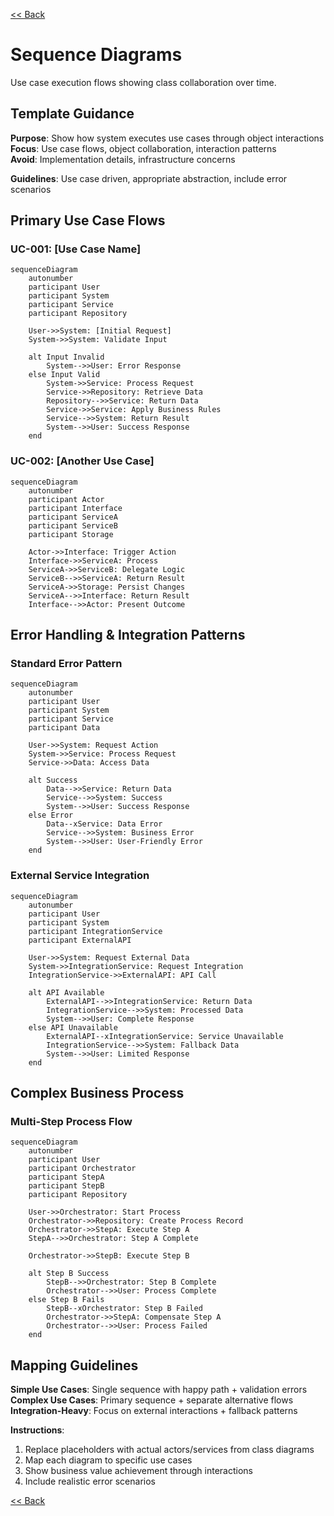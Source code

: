 <!-- reference @.gaia/designs/design.md -->
<!-- reference @.gaia/designs/1-use-cases.md -->
<!-- reference @.gaia/designs/2-class.md -->

[<< Back](./design.md)

# Sequence Diagrams

Use case execution flows showing class collaboration over time.

## Template Guidance

**Purpose**: Show how system executes use cases through object interactions
**Focus**: Use case flows, object collaboration, interaction patterns  
**Avoid**: Implementation details, infrastructure concerns

**Guidelines**: Use case driven, appropriate abstraction, include error scenarios

## Primary Use Case Flows

### UC-001: [Use Case Name]

```mermaid
sequenceDiagram
    autonumber
    participant User
    participant System
    participant Service
    participant Repository

    User->>System: [Initial Request]
    System->>System: Validate Input
    
    alt Input Invalid
        System-->>User: Error Response
    else Input Valid
        System->>Service: Process Request
        Service->>Repository: Retrieve Data
        Repository-->>Service: Return Data
        Service->>Service: Apply Business Rules
        Service-->>System: Return Result
        System-->>User: Success Response
    end
```

### UC-002: [Another Use Case]

```mermaid
sequenceDiagram
    autonumber
    participant Actor
    participant Interface
    participant ServiceA
    participant ServiceB
    participant Storage

    Actor->>Interface: Trigger Action
    Interface->>ServiceA: Process
    ServiceA->>ServiceB: Delegate Logic
    ServiceB-->>ServiceA: Return Result
    ServiceA->>Storage: Persist Changes
    ServiceA-->>Interface: Return Result
    Interface-->>Actor: Present Outcome
```

## Error Handling & Integration Patterns

### Standard Error Pattern
```mermaid
sequenceDiagram
    autonumber
    participant User
    participant System
    participant Service
    participant Data

    User->>System: Request Action
    System->>Service: Process Request
    Service->>Data: Access Data
    
    alt Success
        Data-->>Service: Return Data
        Service-->>System: Success
        System-->>User: Success Response
    else Error
        Data--xService: Data Error
        Service-->>System: Business Error
        System-->>User: User-Friendly Error
    end
```

### External Service Integration
```mermaid
sequenceDiagram
    autonumber
    participant User
    participant System
    participant IntegrationService
    participant ExternalAPI

    User->>System: Request External Data
    System->>IntegrationService: Request Integration
    IntegrationService->>ExternalAPI: API Call
    
    alt API Available
        ExternalAPI-->>IntegrationService: Return Data
        IntegrationService-->>System: Processed Data
        System-->>User: Complete Response
    else API Unavailable
        ExternalAPI--xIntegrationService: Service Unavailable
        IntegrationService-->>System: Fallback Data
        System-->>User: Limited Response
    end
```

## Complex Business Process

### Multi-Step Process Flow
```mermaid
sequenceDiagram
    autonumber
    participant User
    participant Orchestrator
    participant StepA
    participant StepB
    participant Repository

    User->>Orchestrator: Start Process
    Orchestrator->>Repository: Create Process Record
    Orchestrator->>StepA: Execute Step A
    StepA-->>Orchestrator: Step A Complete
    
    Orchestrator->>StepB: Execute Step B
    
    alt Step B Success
        StepB-->>Orchestrator: Step B Complete
        Orchestrator-->>User: Process Complete
    else Step B Fails
        StepB--xOrchestrator: Step B Failed
        Orchestrator->>StepA: Compensate Step A
        Orchestrator-->>User: Process Failed
    end
```

## Mapping Guidelines

**Simple Use Cases**: Single sequence with happy path + validation errors
**Complex Use Cases**: Primary sequence + separate alternative flows
**Integration-Heavy**: Focus on external interactions + fallback patterns

**Instructions**: 
1. Replace placeholders with actual actors/services from class diagrams
2. Map each diagram to specific use cases
3. Show business value achievement through interactions
4. Include realistic error scenarios

[<< Back](./design.md)
